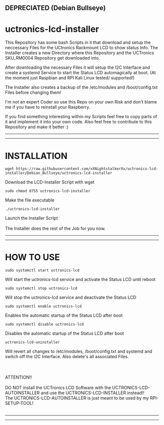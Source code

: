 ## DEPRECIATED (Debian Bullseye)
# uctronics-lcd-installer
This Repository has some bash Scripts in it that download and setup the neccessary Files for the UCtronics Rackmount LCD to show status Info.
The Installer creates a new Directory where this Repository and the UCTronics SKU_RM0004 Repository get downloaded into.

After downloading the necessary Files it will setup the I2C Interface and create a systemd Service to start the Status LCD
automagically at boot. (At the moment just Raspbian and RPI Kali Linux tested/ supported!)

The Installer also creates a backup of the /etc/modules and /boot/config.txt Files before changing them!

I'm not an expert Coder so use this Repo on your own Risk and don't blame me if you have to reinstall your Raspberry.

If you find something interesting within my Scripts feel free to copy parts of it and implement it into your own code.
Also feel free to contribute to this Repository and make it better :)


----------------------------------------------------------------
----------------------------------------------------------------
# INSTALLATION

    wget https://raw.githubusercontent.com/xXNightstalkerXx/uctronics-lcd-installer/Debian_Bullseye/uctronics-lcd-installer
Download the LCD-Installer Script with wget

    sudo chmod 0755 uctronics-lcd-installer
Make the file executable

    ./uctronics-lcd-installer
Launch the Installer Script
</br>
</br>
The Installer does the rest of the Job for you now.

----------------------------------------------------------------
----------------------------------------------------------------
# HOW TO USE

    sudo systemctl start uctronics-lcd
Will start the uctronics-lcd service and activate the Status LCD until reboot

    sudo systemctl stop uctronics-lcd
Will stop the uctronics-lcd service and deactivate the Status LCD

    sudo systemctl enable uctronics-lcd
Enables the automatic startup of the Status LCD after boot

    sudo systemctl disable uctronics-lcd
Disables the automatic startup of the Status LCD after boot

    uctronics-lcd-uninstaller
Will revert all changes to /etc/modules, /boot/config.txt and systemd and switch off the I2C Interface.
Also delete's all associated Files.
</br>
</br>
</br>
</br>
ATTENTION!!</br>
</br>
DO NOT install the UCTronics LCD Software with the UCTRONICS-LCD-AUTOINSTALLER and use the UCTRONICS-LCD-INSTALLER instead!!</br>
The UCTRONICS-LCD-AUTOINSTALLER is just meant to be used by my RPI-SETUP-TOOL!</br>
</br>

----------------------------------------------------------------
----------------------------------------------------------------
